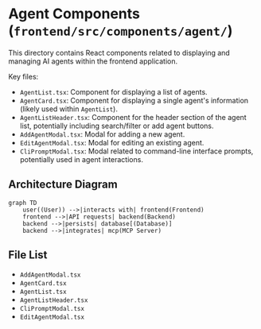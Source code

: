 # Agent Components (`frontend/src/components/agent/`)

This directory contains React components related to displaying and managing AI agents within the frontend application.

Key files:

*   `AgentList.tsx`: Component for displaying a list of agents.
*   `AgentCard.tsx`: Component for displaying a single agent's information (likely used within `AgentList`).
*   `AgentListHeader.tsx`: Component for the header section of the agent list, potentially including search/filter or add agent buttons.
*   `AddAgentModal.tsx`: Modal for adding a new agent.
*   `EditAgentModal.tsx`: Modal for editing an existing agent.
*   `CliPromptModal.tsx`: Modal related to command-line interface prompts, potentially used in agent interactions.

## Architecture Diagram
```mermaid
graph TD
    user((User)) -->|interacts with| frontend(Frontend)
    frontend -->|API requests| backend(Backend)
    backend -->|persists| database[(Database)]
    backend -->|integrates| mcp(MCP Server)
```

<!-- File List Start -->
## File List

- `AddAgentModal.tsx`
- `AgentCard.tsx`
- `AgentList.tsx`
- `AgentListHeader.tsx`
- `CliPromptModal.tsx`
- `EditAgentModal.tsx`

<!-- File List End -->

